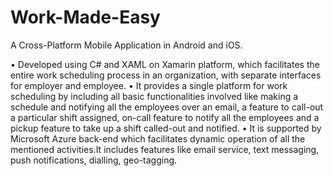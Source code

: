 # Work-Made-Easy
A Cross-Platform Mobile Application in Android and iOS.

•	Developed using C# and XAML on Xamarin platform, which facilitates the entire work scheduling process in an organization, with separate interfaces for employer and employee.
•	It provides a single platform for work scheduling by including all basic functionalities involved like making a schedule and notifying all the employees over an email, a feature to call-out a particular shift assigned, on-call feature to notify all the employees and a pickup feature to take up a shift called-out and notified.
•	It is supported by Microsoft Azure back-end which facilitates dynamic operation of all the mentioned activities.It includes features like email service, text messaging, push notifications, dialling, geo-tagging.

